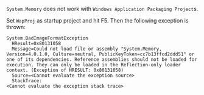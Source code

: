 `System.Memory` does not work with `Windows Application Packaging Project`s.

Set `WapProj` as startup project and hit F5. Then the following exception is thrown:

```
System.BadImageFormatException
  HResult=0x80131058
  Message=Could not load file or assembly "System.Memory, Version=4.0.1.0, Culture=neutral, PublicKeyToken=cc7b13ffcd2ddd51" or one of its dependencies. Reference assemblies should not be loaded for execution. They can only be loaded in the Reflection-only loader context. (Exception of HRESULT: 0x80131058)
  Source=<Cannot evaluate the exception source>
  StackTrace:
<Cannot evaluate the exception stack trace>
```